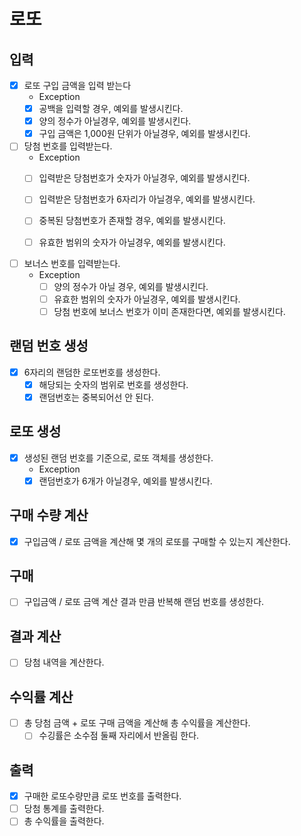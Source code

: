 # 로또

## 입력
- [x] 로또 구입 금액을 입력 받는다
  - Exception 
  - [x] 공백을 입력할 경우, 예외를 발생시킨다.
  - [x] 양의 정수가 아닐경우, 예외를 발생시킨다.
  - [x] 구입 금액은 1,000원 단위가 아닐경우, 예외를 발생시킨다.
  
- [ ] 당첨 번호를 입력받는다. 
  - Exception
  - [ ] 입력받은 당첨번호가 숫자가 아닐경우, 예외를 발생시킨다.
  - [ ] 입력받은 당첨번호가 6자리가 아닐경우, 예외를 발생시킨다.
  - [ ] 중복된 당첨번호가 존재할 경우, 예외를 발생시킨다.
  - [ ] 유효한 범위의 숫자가 아닐경우, 예외를 발생시킨다.


- [ ] 보너스 번호를 입력받는다.
  - Exception
    - [ ] 양의 정수가 아닐 경우, 예외를 발생시킨다.
    - [ ] 유효한 범위의 숫자가 아닐경우, 예외를 발생시킨다.
    - [ ] 당첨 번호에 보너스 번호가 이미 존재한다면, 예외를 발생시킨다.

## 랜덤 번호 생성
- [x] 6자리의 랜덤한 로또번호를 생성한다.
  - [x] 해당되는 숫자의 범위로 번호를 생성한다.
  - [x] 랜덤번호는 중복되어선 안 된다.

## 로또 생성
- [x] 생성된 랜덤 번호를 기준으로, 로또 객체를 생성한다.
  - Exception
  - [x] 랜덤번호가 6개가 아닐경우, 예외를 발생시킨다.

## 구매 수량 계산
- [x] 구입금액 / 로또 금액을 계산해 몇 개의 로또를 구매할 수 있는지 계산한다. 

## 구매
- [ ] 구입금액 / 로또 금액 계산 결과 만큼 반복해 랜덤 번호를 생성한다.

## 결과 계산
- [ ] 당첨 내역을 계산한다.

## 수익률 계산
- [ ] 총 당첨 금액 + 로또 구매 금액을 계산해 총 수익률을 계산한다.
  - [ ] 수깅률은 소수점 둘째 자리에서 반올림 한다.

## 출력
- [x] 구매한 로또수량만큼 로또 번호를 출력한다.
- [ ] 당첨 통계를 출력한다.
- [ ] 총 수익률을 출력한다.